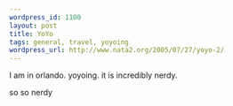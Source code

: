 ```yaml
--- 
wordpress_id: 1100
layout: post
title: YoYo
tags: general, travel, yoyoing
wordpress_url: http://www.nata2.org/2005/07/27/yoyo-2/
---
```

I am in orlando. yoyoing. it is incredibly nerdy. 

so so nerdy
